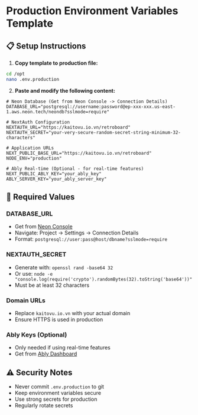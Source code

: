 # Production Environment Variables Template

## 📋 Setup Instructions

1. **Copy template to production file:**
```bash
cd /opt
nano .env.production
```

2. **Paste and modify the following content:**

```env
# Neon Database (Get from Neon Console -> Connection Details)
DATABASE_URL="postgresql://username:password@ep-xxx-xxx.us-east-1.aws.neon.tech/neondb?sslmode=require"

# NextAuth Configuration
NEXTAUTH_URL="https://kaitovu.io.vn/retroboard"
NEXTAUTH_SECRET="your-very-secure-random-secret-string-minimum-32-characters"

# Application URLs
NEXT_PUBLIC_BASE_URL="https://kaitovu.io.vn/retroboard"
NODE_ENV="production"

# Ably Real-time (Optional - for real-time features)
NEXT_PUBLIC_ABLY_KEY="your_ably_key"
ABLY_SERVER_KEY="your_ably_server_key"
```

## 🔑 Required Values

### **DATABASE_URL**
- Get from [Neon Console](https://console.neon.tech)
- Navigate: Project → Settings → Connection Details
- Format: `postgresql://user:pass@host/dbname?sslmode=require`

### **NEXTAUTH_SECRET**
- Generate with: `openssl rand -base64 32`
- Or use: `node -e "console.log(require('crypto').randomBytes(32).toString('base64'))"`
- Must be at least 32 characters

### **Domain URLs**
- Replace `kaitovu.io.vn` with your actual domain
- Ensure HTTPS is used in production

### **Ably Keys (Optional)**
- Only needed if using real-time features
- Get from [Ably Dashboard](https://ably.com/dashboard)

## ⚠️ Security Notes

- Never commit `.env.production` to git
- Keep environment variables secure
- Use strong secrets for production
- Regularly rotate secrets 